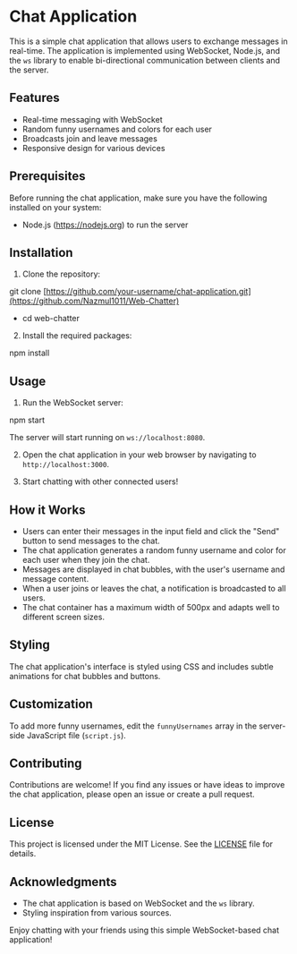 # Chat Application

This is a simple chat application that allows users to exchange messages in real-time. The application is implemented using WebSocket, Node.js, and the `ws` library to enable bi-directional communication between clients and the server.

## Features

- Real-time messaging with WebSocket
- Random funny usernames and colors for each user
- Broadcasts join and leave messages
- Responsive design for various devices

## Prerequisites

Before running the chat application, make sure you have the following installed on your system:

- Node.js (https://nodejs.org) to run the server

## Installation

1. Clone the repository:

git clone [https://github.com/your-username/chat-application.git](https://github.com/Nazmul1011/Web-Chatter)

- cd web-chatter

2. Install the required packages:

npm install

## Usage

1. Run the WebSocket server:

npm start

The server will start running on `ws://localhost:8080`.

2. Open the chat application in your web browser by navigating to `http://localhost:3000`.

3. Start chatting with other connected users!

## How it Works

- Users can enter their messages in the input field and click the "Send" button to send messages to the chat.
- The chat application generates a random funny username and color for each user when they join the chat.
- Messages are displayed in chat bubbles, with the user's username and message content.
- When a user joins or leaves the chat, a notification is broadcasted to all users.
- The chat container has a maximum width of 500px and adapts well to different screen sizes.

## Styling

The chat application's interface is styled using CSS and includes subtle animations for chat bubbles and buttons.

## Customization

To add more funny usernames, edit the `funnyUsernames` array in the server-side JavaScript file (`script.js`).

## Contributing

Contributions are welcome! If you find any issues or have ideas to improve the chat application, please open an issue or create a pull request.

## License

This project is licensed under the MIT License. See the [LICENSE](LICENSE) file for details.

## Acknowledgments

- The chat application is based on WebSocket and the `ws` library.
- Styling inspiration from various sources.

Enjoy chatting with your friends using this simple WebSocket-based chat application!


